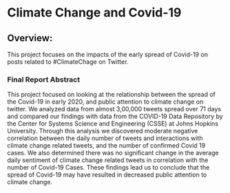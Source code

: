 # Climate Change and Covid-19
## Overview:
This project focuses on the impacts of the early spread of Covid-19 on posts related to #ClimateChage on Twitter.
### Final Report Abstract
This project focused on looking at the relationship between the spread of the Covid-19 in early 2020, and public attention to climate change on twitter. We analyzed data from almost 3,00,000 tweets spread over 71 days and compared our findings with data from the COVID-19 Data Repository by the Center for Systems Science and Engineering (CSSE) at Johns Hopkins University. Through this analysis we discovered moderate negative correlation between the daily number of tweets and interactions with climate change related tweets, and the number of confirmed Covid 19 cases. We also determined there was no significant change in the average daily sentiment of climate change related tweets in correlation with the number of Covid-19 Cases. These findings lead us to conclude that the spread of Covid-19 may have resulted in decreased public attention to climate change.
